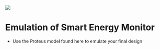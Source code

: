 <img src="https://github.com/ee209-2020class/ee209-2020class.github.io/blob/master/ExtraInfo/logo.png">

# Emulation of Smart Energy Monitor

- Use the Proteus model found here to emulate your final design
